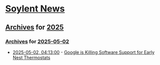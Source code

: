 # [Soylent News](../../../README.md)

## [Archives](../../index.md) for [2025](../index.md)

### [Archives](../../index.md) for [2025-05-02](index.md)

* [2025-05-02, 04:13:00](https://soylentnews.org/article.pl?sid=25/04/30/1513218&from=rss) - [Google is Killing Software Support for Early Nest Thermostats](https://soylentnews.org/article.pl?sid=25/04/30/1513218&from=rss)
